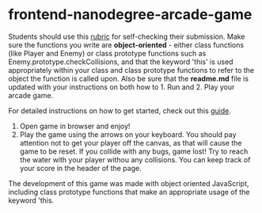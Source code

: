 frontend-nanodegree-arcade-game
===============================

Students should use this [rubric](https://review.udacity.com/#!/projects/2696458597/rubric) for self-checking their submission. Make sure the functions you write are **object-oriented** - either class functions (like Player and Enemy) or class prototype functions such as Enemy.prototype.checkCollisions, and that the keyword 'this' is used appropriately within your class and class prototype functions to refer to the object the function is called upon. Also be sure that the **readme.md** file is updated with your instructions on both how to 1. Run and 2. Play your arcade game.

For detailed instructions on how to get started, check out this [guide](https://docs.google.com/document/d/1v01aScPjSWCCWQLIpFqvg3-vXLH2e8_SZQKC8jNO0Dc/pub?embedded=true).
1. Open game in browser and enjoy!
2. Play the game using the arrows on your keyboard. You should pay attention not to get your player off the canvas, as that will cause the game to be reset. If you collide with any bugs, game lost! Try to reach the water with your player withou any collisions. You can keep track of your score in the header of the page. 

The development of this game was made with object oriented JavaScript, including class prototype functions that make an appropriate usage of the keyword 'this.